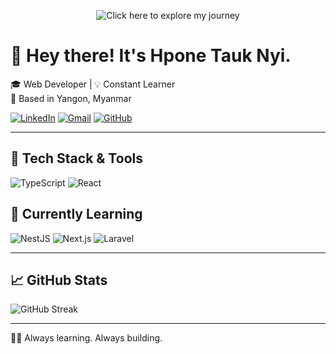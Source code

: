 <p align="center">
  <a href="https://www.youtube.com/watch?v=dQw4w9WgXcQ" target="_blank" rel="noopener noreferrer" style="text-decoration:none;">
    <img src="https://img.shields.io/badge/Click_here_to_explore_my_journey-44b3bb?style=for-the-badge&logo=&logoColor=white&labelColor=44b3bb" alt="Click here to explore my journey" />
  </a>
</p>

# 👋 Hey there! It's Hpone Tauk Nyi.

🎓 Web Developer | 💡 Constant Learner  
📍 Based in Yangon, Myanmar

[![LinkedIn](https://img.shields.io/badge/LinkedIn-hpone-blue?style=for-the-badge&logo=linkedin)](https://www.linkedin.com/in/hpone/)
[![Gmail](https://img.shields.io/badge/Gmail-hponetaukyou@gmail.com-D14836?style=for-the-badge&logo=gmail&logoColor=white)](mailto:hponetaukyou@gmail.com)
[![GitHub](https://img.shields.io/badge/GitHub-HoDoR54-181717?style=for-the-badge&logo=github)](https://github.com/HoDoR54)

---

## 🧪 Tech Stack & Tools

![TypeScript](https://img.shields.io/badge/TypeScript-3178C6?style=for-the-badge&logo=typescript&logoColor=white)
![React](https://img.shields.io/badge/React-20232A?style=for-the-badge&logo=react)

## 📘 Currently Learning

![NestJS](https://img.shields.io/badge/NestJS-E0234E?style=for-the-badge&logo=nestjs&logoColor=white)
![Next.js](https://img.shields.io/badge/Next.js-000000?style=for-the-badge&logo=nextdotjs&logoColor=white)
![Laravel](https://img.shields.io/badge/Laravel-FF2D20?style=for-the-badge&logo=laravel&logoColor=white)

---

## 📈 GitHub Stats

![GitHub Streak](https://github-readme-streak-stats.herokuapp.com/?user=HoDoR54&theme=dark)

---

🧘‍♂️ Always learning. Always building.
